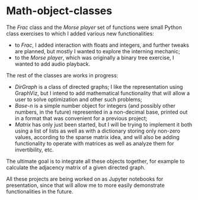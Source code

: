 # Math-object-classes

The *Frac* class and the *Morse player* set of functions were small Python class exercises to which I added various new functionalities:
- to *Frac*, I added interaction with floats and integers, and further tweaks are planned, but mostly I wanted to explore the interning mechanic;
- to the *Morse player*, which was originally a binary tree exercise, I wanted to add audio playback.

The rest of the classes are works in progress:
- *DirGraph* is a class of directed graphs; I like the representation using GraphViz, but I intend to add mathematical functionality that will allow a user to solve optimization and other such problems;
- *Base-n* is a simple number object for integers (and possibly other numbers, in the future) represented in a non-decimal base, printed out in a format that was convenient for a previous project;
- *Matrix* has only just been started, but I will be trying to implement it both using a list of lists as well as with a dictionary storing only non-zero values, according to the sparse matrix idea, and will also be adding functionality to operate with matrices as well as analyze them for invertibility, etc.

The ultimate goal is to integrate all these objects together, for example to calculate the adjacency matrix of a given directed graph.

All these projects are being worked on as Jupyter notebooks for presentation, since that will allow me to more easily demonstrate functionalities in the future.
